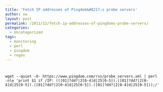 ```yaml
---
title: 'Fetch IP addresses of Pingdom&#8217;s probe servers'
author: sw
layout: post
permalink: /2011/12/fetch-ip-addresses-of-pingdoms-probe-servers/
categories:
  - Uncategorized
tags:
  - monitoring
  - perl
  - pingdom
  - regex
---
```

# 

    wget --quiet -O- https://www.pingdom.com/rss/probe_servers.xml | perl -nle 'print $1 if /IP: (([01]?dd?|2[0-4]d|25[0-5]).([01]?dd?|2[0-4]d|25[0-5]).([01]?dd?|2[0-4]d|25[0-5]).([01]?dd?|2[0-4]d|25[0-5]));/'